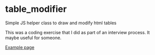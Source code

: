 table_modifier
==============

Simple JS helper class to draw and modify html tables

This was a coding exercise that I did as part of an interview process. It maybe useful for someone.

<a href="https://rawgit.com/parham-fazel/table_modifier/master/exercise.html">Example page</a>
